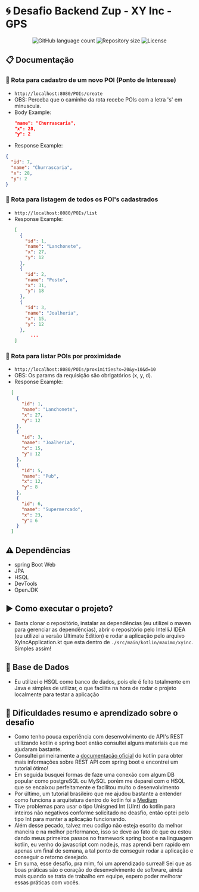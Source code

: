 # :cyclone: Desafio Backend Zup - XY Inc - GPS

<p align="center">
  <img alt="GitHub language count" src="https://img.shields.io/github/languages/count/gabrielmaximo/zup-xy-inc.svg">

  <img alt="Repository size" src="https://img.shields.io/github/repo-size/gabrielmaximo/zup-xy-inc.svg">

  <img alt="License" src="https://img.shields.io/badge/license-MIT-brightgreen">
</p>

## :clipboard: Documentação

### :arrows_counterclockwise: Rota para cadastro de um novo POI (Ponto de Interesse)
* ```http://localhost:8080/POIs/create```
* OBS: Perceba que o caminho da rota recebe POIs com a letra 's' em minuscula.
* Body Example:
  ```json
  "name": "Churrascaria",
  "x": 28,
  "y": 2
  ```
* Response Example:
```json
{
  "id": 7,
  "name": "Churrascaria",
  "x": 28,
  "y": 2
}
```

### :arrows_counterclockwise: Rota para listagem de todos os POI's cadastrados
* ```http://localhost:8080/POIs/list```
* Response Example:
  ```json
  [
    {
      "id": 1,
      "name": "Lanchonete",
      "x": 27,
      "y": 12
    },
    {
      "id": 2,
      "name": "Posto",
      "x": 31,
      "y": 18
    },
    {
      "id": 3,
      "name": "Joalheria",
      "x": 15,
      "y": 12
    },
        ...
  ]
  ```
  
### :arrows_counterclockwise: Rota para listar POIs por proximidade
* ```http://localhost:8080/POIs/proximities?x=20&y=10&d=10```
* OBS: Os params da requisição são obrigatórios (x, y, d).
* Response Example:
```json
  [
    {
      "id": 1,
      "name": "Lanchonete",
      "x": 27,
      "y": 12
    },
    {
      "id": 3,
      "name": "Joalheria",
      "x": 15,
      "y": 12
    },
    {
      "id": 5,
      "name": "Pub",
      "x": 12,
      "y": 8
    },
    {
      "id": 6,
      "name": "Supermercado",
      "x": 23,
      "y": 6
    }
  ]
```

## :warning: Dependências
* spring Boot Web
* JPA
* HSQL
* DevTools
* OpenJDK

## :arrow_forward: Como executar o projeto?
* Basta clonar o repositório, instalar as dependências (eu utilizei o maven para gerenciar as dependências), abrir o repositório pelo IntelliJ IDEA (eu utilizei a versão Ultimate Edition) e rodar a aplicação pelo arquivo XyIncApplication.kt que esta dentro de ```./src/main/kotlin/maximo/xyinc```. Simples assim!

## :floppy_disk: Base de Dados
* Eu utilizei o HSQL como banco de dados, pois ele é feito totalmente em Java e simples de utilizar, o que facilita na hora de rodar o projeto localmente para testar a aplicação

## :muscle: Dificuldades resumo e aprendizado sobre o desafio
* Como tenho pouca experiência com desenvolvimento de API's REST utilizando kotlin e spring boot então consultei alguns materiais que me ajudaram bastante.
* Consultei primeiramente a [documentação oficial](https://kotlinlang.org/docs/tutorials/spring-boot-restful.html) do kotlin para obter mais informações sobre REST API com spring boot e encontrei um tutorial ótimo!
* Em seguida busquei formas de faze uma conexão com algum DB popular como postgreSQL ou MySQL porém me deparei com o HSQL que se encaixou perfeitamente e facilitou muito o desenvolvimento
* Por último, um tutorial brasileiro que me ajudou bastante a entender como funciona a arquitetura dentro do kotlin foi a [Medium](https://medium.com/collabcode/criando-um-web-service-base-no-spring-boot-com-kotlin-962a51317d63)
* Tive problemas para usar o tipo Unisgned Int (UInt) do kotlin para inteiros não negativos conforme solicitado no deasfio, então optei pelo tipo Int para manter a aplicação funcionando. 
* Além desse pecado, talvez meu codigo não esteja escrito da melhor maneira e na melhor performance, isso se deve ao fato de que eu estou dando meus primeiros passos no framework spring boot e na linguagem kotlin, eu venho do javascript com node.js, mas aprendi bem rapido em apenas um final de semana, a tal ponto de conseguir rodar a aplicação e conseguir o retorno desejado. 
* Em suma, esse desafio, pra mim, foi um aprendizado surreal! Sei que as boas práticas são o coração do desenvolvimento de software, ainda mais quando se trata de trabalho em equipe, espero poder melhorar essas práticas com vocês.
